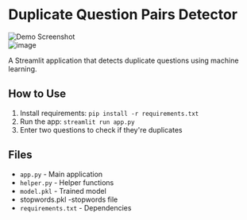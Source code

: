 # Duplicate Question Pairs Detector

![Demo Screenshot](demo.png)  
![image](https://github.com/user-attachments/assets/14f1033c-696c-44eb-aa10-c7257522ed60)



A Streamlit application that detects duplicate questions using machine learning.

## How to Use
1. Install requirements: `pip install -r requirements.txt`
2. Run the app: `streamlit run app.py`
3. Enter two questions to check if they're duplicates

## Files
- `app.py` - Main application
- `helper.py` - Helper functions
- `model.pkl` - Trained model
- stopwords.pkl -stopwords file 
- `requirements.txt` - Dependencies


